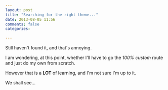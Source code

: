 ```yaml
---
layout: post
title: "Searching for the right theme..."
date: 2013-08-05 11:56
comments: false
categories:

---
```

Still haven't found it, and that's annoying.

I am wondering, at this point, whether I'll have to go the _100% custom_ route and just do my own from scratch.

However that is a __LOT__ of learning, and I'm not sure I'm up to it.

We shall see...